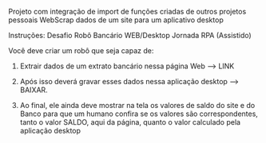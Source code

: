 Projeto com integração de import de funções criadas de outros projetos pessoais
WebScrap dados de um site para um aplicativo desktop

Instruções:
Desafio Robô Bancário WEB/Desktop Jornada RPA (Assistido)

Você deve criar um robô que seja capaz de:

1. Extrair dados de um extrato bancário nessa página Web --> LINK

2. Após isso deverá gravar esses dados nessa aplicação desktop --> BAIXAR.

3. Ao final, ele ainda deve mostrar na tela os valores de saldo do site e do Banco para que um humano confira se os valores são correspondentes, tanto o valor SALDO, aqui da página, quanto o valor calculado pela aplicação desktop
